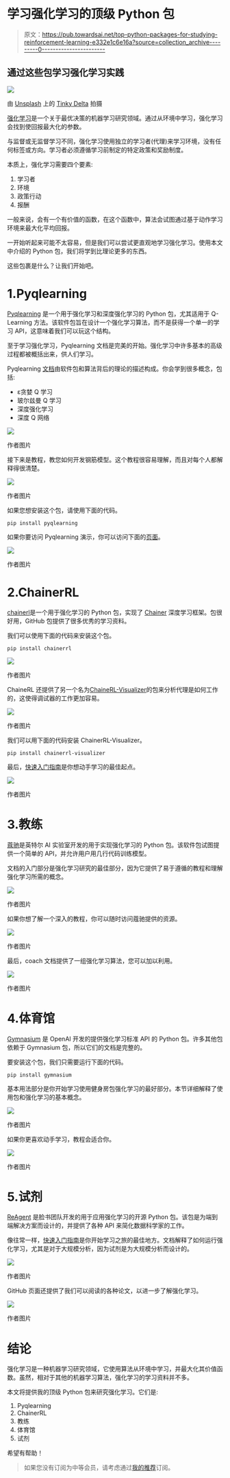 # 学习强化学习的顶级 Python 包

> 原文：<https://pub.towardsai.net/top-python-packages-for-studying-reinforcement-learning-e332e1c6e16a?source=collection_archive---------0----------------------->

## 通过这些包学习强化学习实践

![](img/c48295c781cd65619183faecae50e943.png)

由 [Unsplash](https://unsplash.com?utm_source=medium&utm_medium=referral) 上的 [Tinky Delta](https://unsplash.com/@tinkydelta?utm_source=medium&utm_medium=referral) 拍摄

[强化学习](https://www.sciencedirect.com/science/article/abs/pii/B978044462604200023X)是一个关于最优决策的机器学习研究领域。通过从环境中学习，强化学习会找到使回报最大化的参数。

与监督或无监督学习不同，强化学习使用独立的学习者(代理)来学习环境，没有任何标签或方向。学习者必须遵循学习前制定的特定政策和奖励制度。

本质上，强化学习需要四个要素:

1.  学习者
2.  环境
3.  政策行动
4.  报酬

一般来说，会有一个有价值的函数，在这个函数中，算法会试图通过基于动作学习环境来最大化平均回报。

一开始听起来可能不太容易，但是我们可以尝试更直观地学习强化学习。使用本文中介绍的 Python 包，我们将学到比理论更多的东西。

这些包裹是什么？让我们开始吧。

# 1.Pyqlearning

[Pyqlearning](https://code.accel-brain.com/Reinforcement-Learning/index.html) 是一个用于强化学习和深度强化学习的 Python 包，尤其适用于 Q-Learning 方法。该软件包旨在设计一个强化学习算法，而不是获得一个单一的学习 API，这意味着我们可以玩这个结构。

至于学习强化学习，Pyqlearning 文档是完美的开始。强化学习中许多基本的高级过程都被概括出来，供人们学习。

Pyqlearning [文档](https://code.accel-brain.com/Reinforcement-Learning/)由软件包和算法背后的理论的描述构成。你会学到很多概念，包括:

*   ε贪婪 Q 学习
*   玻尔兹曼 Q 学习
*   深度强化学习
*   深度 Q 网络

![](img/7e9fe18d6c2dde06777be7a42191e00f.png)

作者图片

接下来是教程，教您如何开发钢筋模型。这个教程很容易理解，而且对每个人都解释得很清楚。

![](img/17ce93184ef137d72ee44a521e5b17c9.png)

作者图片

如果您想安装这个包，请使用下面的代码。

```
pip install pyqlearning
```

如果你要访问 Pyqlearning 演示，你可以访问下面的[页面](https://github.com/accel-brain/accel-brain-code/tree/master/Reinforcement-Learning/demo)。

![](img/96e91db3470dc0c3e0d38b895473202e.png)

作者图片

# 2.ChainerRL

[chainerl](https://github.com/chainer/chainerrl)是一个用于强化学习的 Python 包，实现了 [Chainer](https://github.com/chainer/chainer) 深度学习框架。包很好用，GitHub 包提供了很多优秀的学习资料。

我们可以使用下面的代码来安装这个包。

```
pip install chainerrl
```

![](img/7d5db603079bb2d7f4bc708771a11fdd.png)

作者图片

ChaineRL 还提供了另一个名为[ChaineRL-Visualizer](https://github.com/chainer/chainerrl-visualizer)的包来分析代理是如何工作的，这使得调试器的工作更加容易。

![](img/aeec6e04bac282a243715dbdb4f1c7cd.png)

作者图片

我们可以用下面的代码安装 ChainerRL-Visualizer。

```
pip install chainerrl-visualizer
```

最后，[快速入门指南](https://github.com/chainer/chainerrl/blob/master/examples/quickstart/quickstart.ipynb)是你想动手学习的最佳起点。

![](img/a585448188fb296e82667cf104b7da94.png)

作者图片

# 3.教练

[蔻驰](https://github.com/IntelLabs/coach)是英特尔 AI 实验室开发的用于实现强化学习的 Python 包。该软件包试图提供一个简单的 API，并允许用户用几行代码训练模型。

文档的入门部分是强化学习研究的最佳部分，因为它提供了易于遵循的教程和理解强化学习所需的概念。

![](img/682eff7a8d01e0c03218d0572114b445.png)

作者图片

如果你想了解一个深入的教程，你可以随时访问蔻驰提供的资源。

![](img/262d48fe87a9a547c64e157803c0d1ad.png)

作者图片

最后，coach 文档提供了一组强化学习算法，您可以加以利用。

![](img/cd65ab9a93749f40e47b93f3763dbbb9.png)

作者图片

# 4.体育馆

[Gymnasium](https://gymnasium.farama.org/) 是 OpenAI 开发的提供强化学习标准 API 的 Python 包。许多其他包依赖于 Gymnasium 包，所以它们的文档是完整的。

要安装这个包，我们只需要运行下面的代码。

```
pip install gymnasium
```

基本用法部分是你开始学习使用健身房包强化学习的最好部分。本节详细解释了使用包和强化学习的基本概念。

![](img/bf0e7bcdc1a17766383df4493cd9acc5.png)

作者图片

如果你更喜欢动手学习，教程会适合你。

![](img/012376e7fac8345c199087f176b389ca.png)

作者图片

# 5.试剂

[ReAgent](https://reagent.ai/) 是脸书团队开发的用于应用强化学习的开源 Python 包。该包是为端到端解决方案而设计的，并提供了各种 API 来简化数据科学家的工作。

像往常一样，[快速入门指南](https://reagent.ai/usage.html#quick-start)是你开始学习之旅的最佳地方。文档解释了如何运行强化学习，尤其是对于大规模分析，因为试剂是为大规模分析而设计的。

![](img/c83840cf2bf1f4f2169021530327a7fc.png)

作者图片

GitHub 页面还提供了我们可以阅读的各种论文，以进一步了解强化学习。

![](img/0db95f184f313714ec8e23e18fc8d46e.png)

作者图片

# **结论**

强化学习是一种机器学习研究领域，它使用算法从环境中学习，并最大化其价值函数。虽然，相对于其他的机器学习算法，强化学习的学习资料并不多。

本文将提供我的顶级 Python 包来研究强化学习。它们是:

1.  Pyqlearning
2.  ChainerRL
3.  教练
4.  体育馆
5.  试剂

希望有帮助！

> 如果您没有订阅为中等会员，请考虑通过[我的推荐](https://cornelliusyudhawijaya.medium.com/membership)订阅。